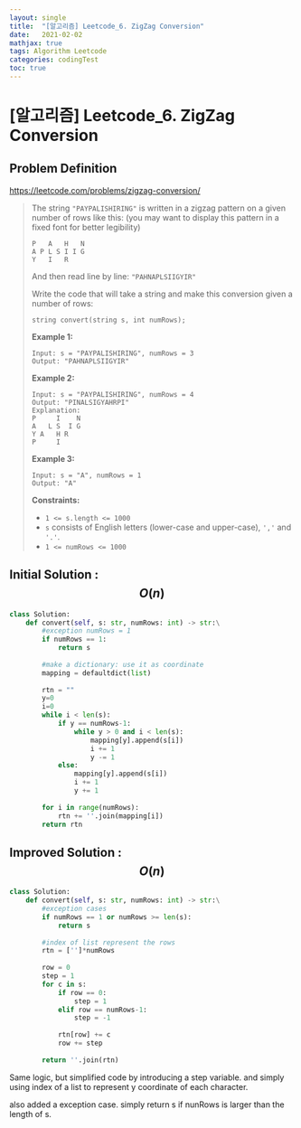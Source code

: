 ```yaml
---
layout: single
title:  "[알고리즘] Leetcode_6. ZigZag Conversion"
date:   2021-02-02
mathjax: true
tags: Algorithm Leetcode
categories: codingTest
toc: true
---
```

# [알고리즘] Leetcode_6. ZigZag Conversion

## Problem Definition

https://leetcode.com/problems/zigzag-conversion/

 > The string `"PAYPALISHIRING"` is written in a zigzag pattern on a given number of rows like this: (you may want to display this pattern in a fixed font for better legibility)
 >
 > ```
 > P   A   H   N
 > A P L S I I G
 > Y   I   R
 > ```
 >
 > And then read line by line: `"PAHNAPLSIIGYIR"`
 >
 > Write the code that will take a string and make this conversion given a number of rows:
 >
 > ```
 > string convert(string s, int numRows);
 > ```
 >
 >  
 >
 > **Example 1:**
 >
 > ```
 > Input: s = "PAYPALISHIRING", numRows = 3
 > Output: "PAHNAPLSIIGYIR"
 > ```
 >
 > **Example 2:**
 >
 > ```
 > Input: s = "PAYPALISHIRING", numRows = 4
 > Output: "PINALSIGYAHRPI"
 > Explanation:
 > P     I    N
 > A   L S  I G
 > Y A   H R
 > P     I
 > ```
 >
 > **Example 3:**
 >
 > ```
 > Input: s = "A", numRows = 1
 > Output: "A"
 > ```
 >
 >  
 >
 > **Constraints:**
 >
 > - `1 <= s.length <= 1000`
 > - `s` consists of English letters (lower-case and upper-case), `','` and `'.'`.
 > - `1 <= numRows <= 1000`



## Initial Solution : $$O(n)$$

```python
class Solution:
    def convert(self, s: str, numRows: int) -> str:\
        #exception numRows = 1
        if numRows == 1:
            return s
        
        #make a dictionary: use it as coordinate
        mapping = defaultdict(list)
        
        rtn = ""
        y=0
        i=0
        while i < len(s):
            if y == numRows-1:
                while y > 0 and i < len(s):
                    mapping[y].append(s[i])
                    i += 1
                    y -= 1
            else:
                mapping[y].append(s[i])
                i += 1
                y += 1
        
        for i in range(numRows):
            rtn += ''.join(mapping[i])
        return rtn
```

## Improved Solution : $$O(n)$$

```python
class Solution:
    def convert(self, s: str, numRows: int) -> str:\
        #exception cases
        if numRows == 1 or numRows >= len(s):
            return s
        
        #index of list represent the rows
        rtn = ['']*numRows
        
        row = 0
        step = 1
        for c in s:
            if row == 0:
                step = 1
            elif row == numRows-1:
                step = -1
                
            rtn[row] += c
            row += step
                
        return ''.join(rtn)
```

Same logic, but simplified code by introducing a step variable. and simply using index of a list to represent y coordinate of each character.

also added a exception case. simply return s if nunRows is larger than the length of s.